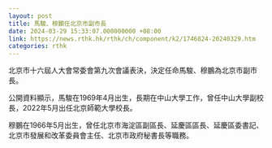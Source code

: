 ```yaml
---
layout: post
title: 馬駿、穆鵬任北京市副市長
date: 2024-03-29 15:33:07.000000000 +08:00
link: https://news.rthk.hk/rthk/ch/component/k2/1746824-20240329.htm
categories: rthk
---
```


北京市十六屆人大會常委會第九次會議表決，決定任命馬駿、穆鵬為北京市副市長。 

公開資料顯示，馬駿在1969年4月出生，長期在中山大學工作，曾任中山大學副校長，2022年5月出任北京師範大學校長。
 
穆鵬在1966年5月出生，曾任北京市海淀區副區長、延慶區區長、延慶區委書記、北京市發展和改革委員會主任、北京市政府秘書長等職務。

